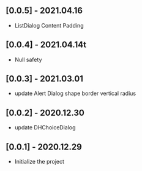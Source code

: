 ## [0.0.5] - 2021.04.16

- ListDialog Content Padding

## [0.0.4] - 2021.04.14t

- Null safety

## [0.0.3] - 2021.03.01 

- update Alert Dialog shape border vertical radius 


## [0.0.2] - 2020.12.30 

- update DHChoiceDialog 


## [0.0.1] - 2020.12.29 

- Initialize the project
